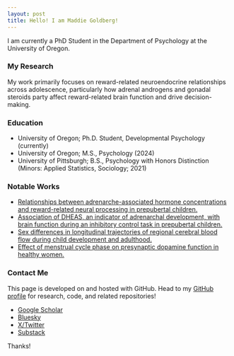 ```yaml
---
layout: post
title: Hello! I am Maddie Goldberg!
---
```


I am currently a PhD Student in the Department of Psychology at the University of Oregon.

### My Research

My work primarily focuses on reward-related neuroendocrine relationships across adolescence, particularly how adrenal androgens and gonadal steroids party affect reward-related brain function and drive decision-making.

### Education

* University of Oregon; Ph.D. Student, Developmental Psychology (currently)
* University of Oregon; M.S., Psychology (2024)
* University of Pittsburgh; B.S., Psychology with Honors Distinction (Minors: Applied Statistics, Sociology; 2021)

### Notable Works

* [Relationships between adrenarche-associated hormone concentrations and reward-related neural processing in prepubertal children.](https://www.nature.com/articles/s41386-022-01484-1)
* [Association of DHEAS, an indicator of adrenarchal development, with brain function during an inhibitory control task in prepubertal children.](https://www.biologicalpsychiatryjournal.com/article/S0006-3223(22)00756-9/fulltext)
* [Sex differences in longitudinal trajectories of regional cerebral blood flow during child development and adulthood.](https://www.biologicalpsychiatryjournal.com/article/S0006-3223(23)00838-7/abstract)
* [Effect of menstrual cycle phase on presynaptic dopamine function in healthy women.](https://www.biologicalpsychiatryjournal.com/article/S0006-3223(23)00302-5/abstract)

### Contact Me

This page is developed on and hosted with GitHub. Head to my <a href="https://github.com/mngoldberg">GitHub profile</a> for research, code, and related repositories!
* <a href="https://scholar.google.com/citations?user=tMm9Ll8AAAAJ&hl=en&oi=ao">Google Scholar</a>
* <a href="https://bsky.app/profile/maddiegoldberg.bsky.social">Bluesky</a>
* <a href="https://x.com/psychmaddieg">X/Twitter</a>
* <a href="https://substack.com/@mxddieg">Substack</a>

Thanks!